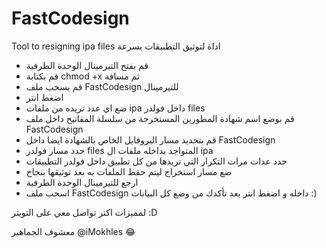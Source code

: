 # FastCodesign

Tool to resigning ipa files اداة لتوثيق التطبيقات بسرعة

* قم بفتح التيرمينال الوحدة الطرفية
* قم بكتابة chmod +x ثم مسافة
* قم بسحب ملف FastCodesign للتيرمينال
* اضغط انتر
* ضع اي عدد تريده من ملفات ipa داخل فولدر files
* قم بوضع اسم شهادة المطورين المستخرجة من سلسلة المفاتيح داخل ملف FastCodesign
* قم بتحديد مسار البروفايل الخاص بالشهادة ايضا داخل FastCodesign
* حدد مسار فولدر files المتواجد بداخله ملفات ال ipa
* حدد عدات مرات التكرار التي تريدها من كل تطبيق داخل فولدر التطبيقات
* ضع مسار استخراج ليتم حفظ الملفات  به بعد توثيقها بنجاح
* ارجع للتيرمينال الوحدة الطرفية
* اسحب ملف FastCodesign داخله و اضغط انتر بعد تأكدك من وضع كل البيانات :)

لمميزات اكتر تواصل معي على التويتر
:D

معشوف الجماهير
@iMokhles 😂
